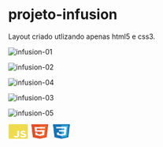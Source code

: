 # projeto-infusion
Layout criado utlizando apenas html5 e css3.

![infusion-01](https://user-images.githubusercontent.com/60278232/152566460-fb2539e0-d232-4847-bbb7-c33b6ed6c150.png)

![infusion-02](https://user-images.githubusercontent.com/60278232/152566468-567e0b06-5156-4e7c-b696-7fb71b13e8c7.png)

![infusion-04](https://user-images.githubusercontent.com/60278232/152566475-933f8baa-6ff3-461d-9ccb-98335d21fcd8.png)

![infusion-03](https://user-images.githubusercontent.com/60278232/152566478-2ee87a86-877c-4a37-b2d6-4e0e554a6e78.png)

![infusion-05](https://user-images.githubusercontent.com/60278232/152566484-3a480463-8682-4f12-8d5e-a63901eaac7e.png)


  <img align="center" alt="Rafa-Js" height="30" width="40" src="https://raw.githubusercontent.com/devicons/devicon/master/icons/javascript/javascript-plain.svg">
  <img align="center" alt="Rafa-HTML" height="30" width="40" src="https://raw.githubusercontent.com/devicons/devicon/master/icons/html5/html5-original.svg">
  <img align="center" alt="Rafa-CSS" height="30" width="40" src="https://raw.githubusercontent.com/devicons/devicon/master/icons/css3/css3-original.svg">

